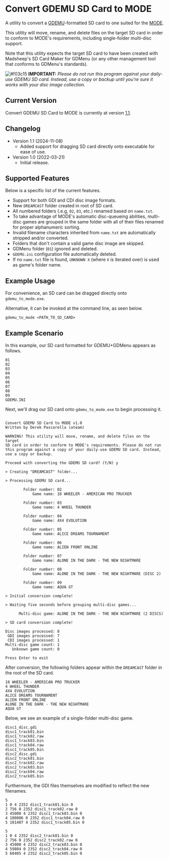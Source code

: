 # Convert GDEMU SD Card to MODE
A utility to convert a [GDEMU](https://gdemu.wordpress.com/)-formatted SD card to one suited for the [MODE](https://shop.terraonion.com/shop/product/terraonion-mode-dreamcast-saturn-ode/view).

This utility will move, rename, and delete files on the target SD card in order to conform to MODE's requirements, including single-folder multi-disc support.

Note that this utility expects the target SD card to have been created with Madsheep's SD Card Maker for GDMenu (or any other management tool that conforms to GDMenu's standards).

![#f03c15](https://via.placeholder.com/15/f03c15/f03c15.png) **IMPORTANT:** *Please do not run this program against your daily-use GDEMU SD card. Instead, use a copy or backup until you're sure it works with your disc image collection.*

## Current Version
Convert GDEMU SD Card to MODE is currently at version [1.1](https://github.com/DerekPascarella/Convert-GDEMU-SD-Card-to-MODE/raw/main/gdemu_to_mode.exe).

## Changelog
* Version 1.1 (2024-11-08)
  * Added support for dragging SD card directly onto executable for ease of use.
* Version 1.0 (2022-03-21)
  * Initial release.

## Supported Features
Below is a specific list of the current features.

* Support for both GDI and CDI disc image formats.
* New `DREAMCAST` folder created in root of SD card.
* All numbered folders (.e.g, `02`, `03`, etc.) renamed based on `name.txt`.
* To take advantage of MODE's automatic disc-queueing abilities, multi-disc games are grouped in the same folder with all of their files renamed for proper alphanumeric sorting.
* Invalid filename characters inherited from `name.txt` are automatically stripped and/or converted.
* Folders that don't contain a valid game disc image are skipped.
* GDMenu folder (`01`) ignored and deleted.
* `GDEMU.ini` configuration file automatically deleted.
* If no `name.txt` file is found, `UNKNOWN X` (where `X` is iterated over) is used as game's folder name.

## Example Usage
For convenience, an SD card can be dragged directly onto `gdemu_to_mode.exe`.

Alternative, it can be invoked at the command line, as seen below.

```
gdemu_to_mode <PATH_TO_SD_CARD>
```

## Example Scenario
In this example, our SD card formatted for GDEMU+GDMenu appears as follows.

```
01
02
03
04
05
06
07
08
09
GDEMU.INI
```

Next, we'll drag our SD card onto `gdemu_to_mode.exe` to begin processing it.

```

Convert GDEMU SD Card to MODE v1.0
Written by Derek Pascarella (ateam)

WARNING! This utility will move, rename, and delete files on the target
SD card in order to conform to MODE's requirements. Please do not run
this program against a copy of your daily-use GDEMU SD card. Instead,
use a copy or backup.

Proceed with converting the GDEMU SD card? (Y/N) y

> Creating "DREAMCAST" folder...

> Processing GDEMU SD card...

        Folder number: 02
            Game name: 18 WHEELER - AMERICAN PRO TRUCKER

        Folder number: 03
            Game name: 4 WHEEL THUNDER

        Folder number: 04
            Game name: 4X4 EVOLUTION

        Folder number: 05
            Game name: ALICE DREAMS TOURNAMENT

        Folder number: 06
            Game name: ALIEN FRONT ONLINE

        Folder number: 07
            Game name: ALONE IN THE DARK - THE NEW NIGHTMARE

        Folder number: 08
            Game name: ALONE IN THE DARK - THE NEW NIGHTMARE (DISC 2)

        Folder number: 09
            Game name: AQUA GT

> Initial conversion complete!

> Waiting five seconds before grouping multi-disc games...

      Multi-disc game: ALONE IN THE DARK - THE NEW NIGHTMARE (2 DISCS)

> SD card conversion complete!

Disc images processed: 8
 GDI images processed: 7
 CDI images processed: 1
Multi-disc game count: 1
   Unknown game count: 0

Press Enter to exit

```

After conversion, the following folders appear within the `DREAMCAST` folder in the root of the SD card.

```
18 WHEELER - AMERICAN PRO TRUCKER
4 WHEEL THUNDER
4X4 EVOLUTION
ALICE DREAMS TOURNAMENT
ALIEN FRONT ONLINE
ALONE IN THE DARK - THE NEW NIGHTMARE
AQUA GT
```

Below, we see an example of a single-folder multi-disc game.

```
disc1_disc.gdi
disc1_track01.bin
disc1_track02.raw
disc1_track03.bin
disc1_track04.raw
disc1_track05.bin
disc2_disc.gdi
disc2_track01.bin
disc2_track02.raw
disc2_track03.bin
disc2_track04.raw
disc2_track05.bin
```

Furthermore, the GDI files themselves are modified to reflect the new filenames.

```
5
1 0 4 2352 disc1_track01.bin 0
2 756 0 2352 disc1_track02.raw 0
3 45000 4 2352 disc1_track03.bin 0
4 100806 0 2352 disc1_track04.raw 0
5 101407 4 2352 disc1_track05.bin 0
```

```
5
1 0 4 2352 disc2_track01.bin 0
2 756 0 2352 disc2_track02.raw 0
3 45000 4 2352 disc2_track03.bin 0
4 59804 0 2352 disc2_track04.raw 0
5 60405 4 2352 disc2_track05.bin 0
```
